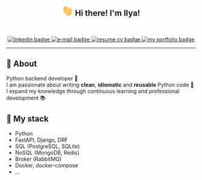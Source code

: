 <!-- Heading -->
<h2 align="center">
  <img 
    src = "src/hand.gif"
    width = 30px
    alt="hello hand gif"
  />
  Hi there! I'm Ilya!
</h2>

<br>

<!-- Badges -->
<p align="center">

  <a href="https://www.linkedin.com/in/i-kazakov/">
    <img 
      src="https://img.shields.io/badge/linkedin-0077B5.svg?style=for-the-badge&logo=linkedin&logoColor=white"
      alt="linkedin badge"
    />
  </a>
  
  <a href="mailto:kazzilacareer@gmail.com?subject=[GitHub]%20🔥%20Contact%20us&body=Hi%20Ilya%2C%0A%0AI%27m%20coming%20to%20you%20today%20after%20seeing%20your%20GitHub%20profile%20for%20...">
    <img 
      src="https://img.shields.io/badge/e‑mail-D14836.svg?style=for-the-badge&logo=GMail&logoColor=white"
      alt="e‑mail badge"
    />
  </a>
  
  <a href="https://mrkazzila.github.io/resume/">
    <img 
      src="https://img.shields.io/badge/resume-cv?style=for-the-badge&logo=readme&logoColor=white"
      alt="resume cv badge"
    />
  </a>
  
  <a href="https://mrkazzila.github.io/portfolio/">
    <img 
      src="https://img.shields.io/badge/portfolio-my?style=for-the-badge&logo=awesomelists&logoColor=white&color=E4405F"
      alt="my portfolio badge"
    />
  </a>

</p>

<hr>


<!-- About section -->
## 💬 About

Python backend developer 🐍<br>
I am passionate about writing **clean**, **idiomatic** and **reusable** Python code 🌱 <br>
I expand my knowledge through continuous learning and professional development 📚


<!-- Stack section -->
## 🧠 My stack

- Python
- FastAPI, Django, DRF
- SQL (PostgreSQL, SQLite)
- NoSQL (MongoDB, Redis)
- Broker (RabbitMQ)
- Docker, docker-compose
- ...
